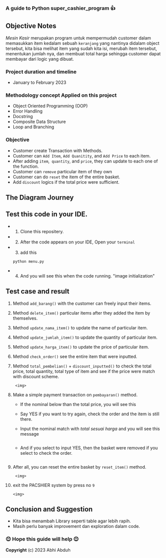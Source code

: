 ### A guide to Python super_cashier_program :+1:

## Objective Notes 

*Mesin Kasir* merupakan program untuk mempermudah customer dalam memasukkan item kedalam sebuah `keranjang` yang nantinya didalam object tersebut, kita bisa melihat item yang sudah kita isi, merubah item tersebut, menentukan jumlah nya, dan membuat total harga sehingga customer dapat membayar dari logic yang dibuat. 

### Project duration and timeline
- January to February 2023 

### Methodology concept Applied on this project
- Object Oriented Programming (OOP)
- Error Handling
- Docstring
- Composite Data Structure
- Loop and Branching

### Objective 
- Customer create Transaction with Methods.
- Customer can `Add Item`, `Add Quanitity`, and `Add Price` to each item.
- After adding `item`,` quantity`, and `price`, they can update to each one of the function.
- Customer can `remove` particular item of they own
- Customer can do `reset` the item of the entire basket.
- Add `discount` logics if the total price were sufficient.

## The Diagram Journey
 <Attach the image here please>



## Test this code in your IDE.
- 1. Clone this repositery.
    
- 2. After the code appears on your IDE, Open your `terminal`


- 3. add this
    ```
    python menu.py
    ```

- 4. And you will see this when the code running. "image initialization"

## Test case and result

1. Method `add_barang()` with the customer can freely input their items.
        <img>

2. Method `delete_item()` particular items after they added the item by themselves. 
        <img>

3. Method `update_nama_item()` to update the name of particular item.
        <img>

4. Method `update_jumlah_item()` to update the quantity of particular item.
        <img>

5. Method `update_harga_item()` to update the price of particular item.
        <img>

6. Method `check_order()` see the entire item that were inputted.
        <img>

7. Method `total_pembelian()` + `discount_inputted()` to check the total price, total quantity, total type of item and see if the price were match with discount scheme.

        <img>

8. Make a simple payment transaction on `pembayaran()` method. 

    - If the nominal below than the total price, you will see this 
        <img>

    - Say YES if you want to try again, check the order and the item is still there. 
        <img>

    - Input the nominal match with *total sesuai harga* and you will see this message

        <img>

    - And if you select to input YES, then the basket were removed if you select to check the order.

        <img>

9. After all, you can reset the entire basket by `reset_item()` method.

        <img>

10. exit the PACSHIER system by press no `9`

        <img>
      

## Conclusion and Suggestion
- Kita bisa menambah Library seperti table agar lebih rapih.
- Masih perlu banyak improvement dan exploration dalam code.

### :blush: Hope this guide will help :blush:

**Copyright** (c) 2023 Abhi Abduh